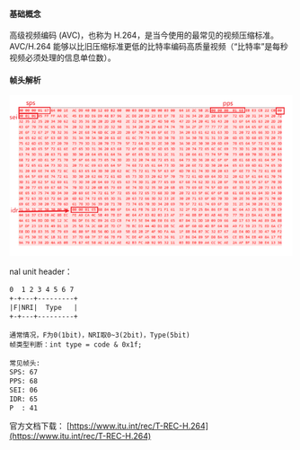 #### 基础概念
高级视频编码 (AVC)，也称为 H.264，是当今使用的最常见的视频压缩标准。AVC/H.264 能够以比旧压缩标准更低的比特率编码高质量视频（“比特率”是每秒视频必须处理的信息单位数）。

#### 帧头解析
![image](images/UoQBM8Ar0JOM7bpIzMMOXP_Q8ktCPpsJfitR6wib8BQ.png)

nal unit header：

```Plain Text
0  1 2 3 4 5 6 7
+-+---+---------+
|F|NRI|  Type   |
+-+---+---------+

通常情况，F为0(1bit)，NRI取0~3(2bit)，Type(5bit)
帧类型判断：int type = code & 0x1f;

常见帧头:
SPS: 67
PPS: 68
SEI: 06
IDR: 65
P  : 41
```


官方文档下载：
[https://www.itu.int/rec/T-REC-H.264](https://www.itu.int/rec/T-REC-H.264)




